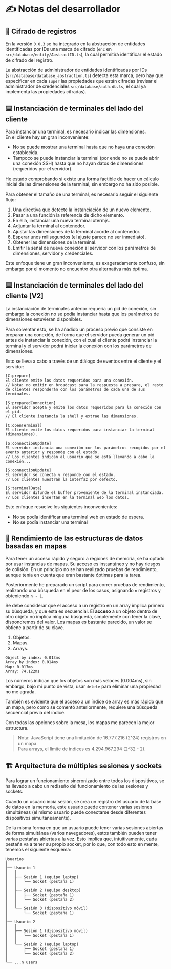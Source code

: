 # **✍️ Notas del desarrollador**

## **🔐 Cifrado de registros**
En la versión ```0.0.3``` se ha integrado en la abstracción de entidades identificadas por IDs una marca de cifrado (```enc``` en ```src/database/entity/AbstractID.ts```), la cual permitirá identificar el estado de cifrado del registro.

La abstracción de administrador de entidades identificadas por IDs (```src/database/database_abstraction.ts```) detecta esta marca, pero hay que especificar en cada ```super``` las propiedades que están cifradas (revisar el administrador de credenciales ```src/database/auth.db.ts```, el cual ya implementa las propiedades cifradas).


## **⌨️ Instanciación de terminales del lado del cliente**

Para instanciar una terminal, es necesario indicar las dimensiones.\
En el cliente hay un gran inconveniente:
- No se puede mostrar una terminal hasta que no haya una conexión establecida.
- Tampoco se puede instanciar la terminal (por ende no se puede abrir una conexión SSH) hasta que no hayan datos de dimensiones (requeridos por el servidor).

He estado comprobando si existe una forma factible de hacer un cálculo inicial de las dimensiones de la terminal, sin embargo no ha sido posible.

Para obtener el tamaño de una terminal, es necesario seguir el siguiente flujo:

1. Una directiva que detecte la instanciación de un nuevo elemento.
2. Pasar a una función la referencia de dicho elemento.
3. En ella, instanciar una nueva terminal xtermjs.
4. Adjuntar la terminal al contenedor.
5. Ajustar las dimensiones de la terminal acorde al contenedor.
6. Esperar unos milisegundos (el ajuste parece no ser inmediato).
7. Obtener las dimensiones de la terminal.
8. Emitir la señal de nueva conexión al servidor con los parámetros de dimensiones, servidor y credenciales.

Este enfoque tiene un gran inconveniente, es exageradamente confuso, sin embargo por el momento no encuentro otra alternativa más óptima.

## **⌨️ Instanciación de terminales del lado del cliente [V2]**
La instanciación de terminales anterior requería un pid de conexión, sin embargo la conexión no se podía instanciar hasta que los parámetros de dimensiones estuvieran disponibles.

Para solventar esto, se ha añadido un proceso previo que consiste en preparar una conexión, de forma que el servidor pueda generar un pid antes de instanciar la conexión, con el cual el cliente podrá instanciar la terminal y el servidor podrá iniciar la conexión con los parámetros de dimensiones.

Esto se lleva a cabo a través de un diálogo de eventos entre el cliente y el servidor:
```
[C:prepare]
El cliente emite los datos requeridos para una conexión.
// Nota: no emitir en broadcast para la respuesta a prepare, el resto de clientes responderán con los parámetros de cada una de sus terminales.

[S:preparedConnection]
El servidor acepta y emite los datos requeridos para la conexión con el pid.
// El cliente instancia la shell y extrae las dimensiones.

[C:openTerminal]
El cliente emite los datos requeridos para instanciar la terminal (dimensiones).

[S:connectionUpdate]
El servidor instancia una conexión con los parámetros recogidos por el evento anterior y responde con el estado.
// Los clientes indican al usuario que se está llevando a cabo la conexión...

[S:connectionUpdate]
El servidor se conecta y responde con el estado.
// Los clientes muestran la interfaz por defecto.

[S:terminalData]
El servidor difunde el buffer proveniente de la terminal instanciada.
// Los clientes insertan en la terminal web los datos.
```
Este enfoque resuelve los siguientes inconvenientes:
- No se podía identificar una terminal web en estado de espera.
- No se podía instanciar una terminal

## **🚀 Rendimiento de las estructuras de datos basadas en mapas**

Para tener un acceso rápido y seguro a regiones de memoria, se ha optado por usar instancias de mapas. Su acceso es instantáneo y no hay riesgos de colisión.
En un principio no se han realizado pruebas de rendimiento, aunque tenía en cuenta que eran bastante óptimas para la tarea.

Posteriormente he preparado un script para correr pruebas de rendimiento, realizando una búsqueda en el peor de los casos, asignando ```n``` registros y obteniendo ```n - 1```.

Se debe considerar que el acceso a un registro en un array implica primero su búsqueda, y que esta es secuencial. El **acceso** a un objeto dentro de otro objeto no implica ninguna búsqueda, simplemente con tener la clave, dispondremos del valor. Los mapas es bastante parecido, un valor se obtiene a partir de su clave.


1. Objetos.
2. Mapas.
3. Arrays.

```
Object by index: 0.013ms
Array by index: 0.014ms
Map: 0.017ms
Array: 74.122ms
```

Los números indican que los objetos son más veloces (0.004ms), sin embargo, bajo mi punto de vista, usar ```delete``` para eliminar una propiedad no me agrada.

También es evidente que el acceso a un índice de array es más rápido que un mapa, pero como se comentó anteriormente, requiere una búsqueda secuencial previa del índice.

Con todas las opciones sobre la mesa, los mapas me parecen la mejor estructura.

> Nota: JavaScript tiene una limitación de 16.777.216 (2^24) registros en un mapa.\
Para arrays, el límite de índices es 4.294.967.294 (2^32 - 2).

## **🏗 Arquitectura de múltiples sesiones y sockets**

Para lograr un funcionamiento sincronizado entre todos los dispositivos, se ha llevado a cabo un rediseño del funcionamiento de las sesiones y sockets.

Cuando un usuario incia sesión, se crea un registro del usuario de la base de datos en la memoria, este usuario puede contener varias sesiones simultáneas (el mismo usuario puede conectarse desde diferentes dispositivos simultáneamente).

De la misma forma en que un usuario puede tener varias sesiones abiertas de forma simultánea (varios navegadores), estos también pueden tener varias pestañas abiertas a la vez. Esto implica que, intuitivamente, cada pestaña va a tener su propio socket, por lo que, con todo esto en mente, tenemos el siguiente esquema:

```
Usuarios
│
├── Usuario 1
│   │
│   ├── Sesión 1 (equipo laptop)
│   │   └── Socket (pestaña 1)
│   │
│   ├── Sesión 2 (equipo desktop)
│   │   ├── Socket (pestaña 1)
│   │   └── Socket (pestaña 2)
│   │
│   └── Sesión 3 (dispositivo móvil)
│       └── Socket (pestaña 1)
│
├── Usuario 2
│   │
│   ├── Sesión 1 (dispositivo móvil)
│   │   └── Socket (pestaña 1)
│   │
│   └── Sesión 2 (equipo laptop)
│       ├── Socket (pestaña 1)
│       └── Socket (pestaña 2)
│
└── ...n users
```